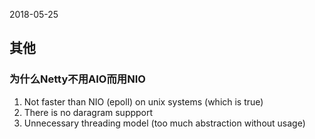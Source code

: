 2018-05-25

## 其他

### 为什么Netty不用AIO而用NIO
1. Not faster than NIO (epoll) on unix systems (which is true)
1. There is no daragram suppport
1. Unnecessary threading model (too much abstraction without usage)